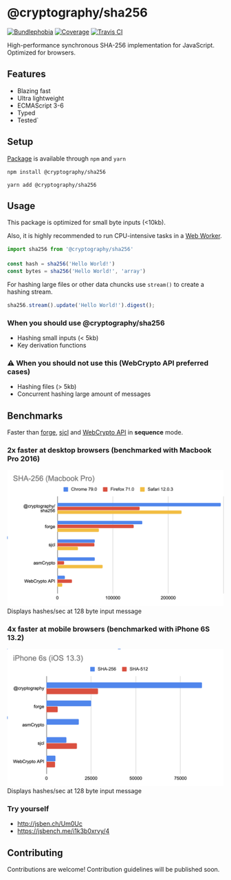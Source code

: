 # @cryptography/sha256
[![Bundlephobia](https://img.shields.io/bundlephobia/minzip/@cryptography/sha256)](https://bundlephobia.com/result?p=@cryptography/sha256@0.1.4)
[![Coverage](https://img.shields.io/codecov/c/github/js-cryptography/sha256?token=617017dc35344eb6b4637420457746c8)](https://codecov.io/gh/js-cryptography/sha256)
[![Travis CI](https://img.shields.io/travis/js-cryptography/sha256)](https://travis-ci.com/js-cryptography/sha256)

High-performance synchronous SHA-256 implementation for JavaScript. Optimized for browsers.

## Features
* Blazing fast
* Ultra lightweight
* ECMAScript 3-6
* Typed
* Tested`

## Setup
[Package](https://www.npmjs.com/package/@cryptography/sha256) is available through `npm` and `yarn`
```
npm install @cryptography/sha256
```
```
yarn add @cryptography/sha256
````

## Usage
This package is optimized for small byte inputs (<10kb).

Also, it is highly recommended to run CPU-intensive tasks in a [Web Worker](https://developer.mozilla.org/en-US/docs/Web/API/Web_Workers_API/Using_web_workers).
```js
import sha256 from '@cryptography/sha256'

const hash = sha256('Hello World!')
const bytes = sha256('Hello World!', 'array')
```
For hashing large files or other data chuncks use `stream()` to create a hashing stream.
```js
sha256.stream().update('Hello World!').digest();
```
### When you should use @cryptography/sha256
* Hashing small inputs (< 5kb)
* Key derivation functions

### ⚠️ When you should not use this (WebCrypto API preferred cases)
* Hashing files (> 5kb)
* Concurrent hashing large amount of messages

## Benchmarks
Faster than [forge](https://github.com/digitalbazaar/forge), [sjcl](https://github.com/bitwiseshiftleft/sjcl) and [WebCrypto API](https://developer.mozilla.org/en-US/docs/Web/API/Web_Crypto_API) in **sequence** mode. 

### 2x faster at desktop browsers (benchmarked with Macbook Pro 2016)
![Macbook 2016 perfromance](/files/perf_macbook.png)
Displays hashes/sec at 128 byte input message

### 4x faster at mobile browsers (benchmarked with iPhone 6S 13.2)
![iPhone 6S perfromance](/files/perf_iphone.png)
Displays hashes/sec at 128 byte input message

### Try yourself
* http://jsben.ch/Um0Uc
* https://jsbench.me/i1k3b0xrvy/4

## Contributing
Contributions are welcome! Contribution guidelines will be published soon.
